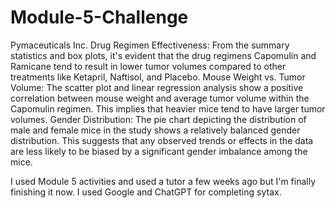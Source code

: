 # Module-5-Challenge
Pymaceuticals Inc.
Drug Regimen Effectiveness: From the summary statistics and box plots, it's evident that the drug regimens Capomulin and Ramicane tend to result in lower tumor volumes compared to other treatments like Ketapril, Naftisol, and Placebo.
Mouse Weight vs. Tumor Volume: The scatter plot and linear regression analysis show a positive correlation between mouse weight and average tumor volume within the Capomulin regimen. This implies that heavier mice tend to have larger tumor volumes. 
Gender Distribution: The pie chart depicting the distribution of male and female mice in the study shows a relatively balanced gender distribution. This suggests that any observed trends or effects in the data are less likely to be biased by a significant gender imbalance among the mice.

I used Module 5 activities and used a tutor a few weeks ago but I'm finally finishing it now. I used Google and ChatGPT for completing sytax.
